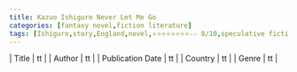 ```yaml
---
title: Kazuo Ishiguro Never Let Me Go
categories: [fantasy novel,fiction literature]
tags: [Ishiguro,story,England,novel,⭐⭐⭐⭐⭐⭐⭐⭐☆☆ 8/10,speculative fiction]
---
```

        
| Title | tt |
| Author | tt  |
| Publication Date | tt   |
| Country | tt |
| Genre | tt  |
        
